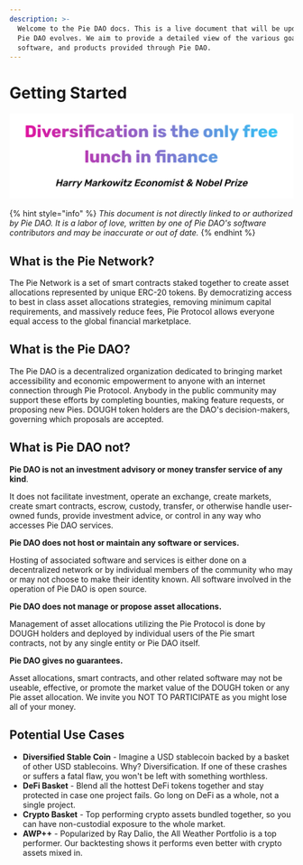 ```yaml
---
description: >-
  Welcome to the Pie DAO docs. This is a live document that will be updated as
  Pie DAO evolves. We aim to provide a detailed view of the various goals,
  software, and products provided through Pie DAO.
---
```


# Getting Started

![](.gitbook/assets/screenshot-from-2020-02-28-16-37-59.png)

{% hint style="info" %}
_This document is not directly linked to or authorized by Pie DAO. It is a labor of love, written by one of Pie DAO's software contributors and may be inaccurate or out of date._
{% endhint %}

## What is the Pie Network?

The Pie Network is a set of smart contracts staked together to create asset allocations represented by unique ERC-20 tokens. By democratizing access to best in class asset allocations strategies, removing minimum capital requirements, and massively reduce fees, Pie Protocol allows everyone equal access to the global financial marketplace.

## What is the Pie DAO?

The Pie DAO is a decentralized organization dedicated to bringing market accessibility and economic empowerment to anyone with an internet connection through Pie Protocol. Anybody in the public community may support these efforts by completing bounties, making feature requests, or proposing new Pies. DOUGH token holders are the DAO's decision-makers, governing which proposals are accepted.

## What is Pie DAO not?

**Pie DAO is not an investment advisory or money transfer service of any kind**.

It does not facilitate investment, operate an exchange, create markets, create smart contracts, escrow, custody, transfer, or otherwise handle user-owned funds, provide investment advice, or control in any way who accesses Pie DAO services.

**Pie DAO does not host or maintain any software or services.**

Hosting of associated software and services is either done on a decentralized network or by individual members of the community who may or may not choose to make their identity known. All software involved in the operation of Pie DAO is open source.

**Pie DAO does not manage or propose asset allocations.**

Management of asset allocations utilizing the Pie Protocol is done by DOUGH holders and deployed by individual users of the Pie smart contracts, not by any single entity or Pie DAO itself.

**Pie DAO gives no guarantees.**

Asset allocations, smart contracts, and other related software may not be useable, effective, or promote the market value of the DOUGH token or any Pie asset allocation. We invite you NOT TO PARTICIPATE as you might lose all of your money.

## Potential Use Cases

* **Diversified Stable Coin** - Imagine a USD stablecoin backed by a basket of other USD stablecoins. Why? Diversification. If one of these crashes or suffers a fatal flaw, you won't be left with something worthless.
* **DeFi Basket** - Blend all the hottest DeFi tokens together and stay protected in case one project fails. Go long on DeFi as a whole, not a single project.
* **Crypto Basket** - Top performing crypto assets bundled together, so you can have non-custodial exposure to the whole market.
* **AWP++** - Popularized by Ray Dalio, the All Weather Portfolio is a top performer. Our backtesting shows it performs even better with crypto assets mixed in.

